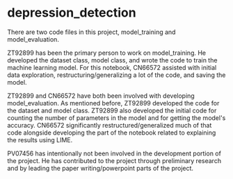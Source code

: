 # depression_detection

There are two code files in this project, model_training and model_evaluation.

ZT92899 has been the primary person to work on model_training. He developed the dataset class, model class, and wrote the code to train the machine learning model. 
For this notebook, CN66572 assisted with initial data exploration, restructuring/generalizing a lot of the code, and saving the model.

ZT92899 and CN66572 have both been involved with developing model_evaluation. As mentioned before, ZT92899 developed the code for the dataset and 
model class. ZT92899 also developed the initial code for counting the number of parameters in the model and for getting the model's accuracy. 
CN66572 significantly restructured/generalized much of that code alongside developing the part of the notebook related to explaining the results 
using LIME.

PV07456 has intentionally not been involved in the development portion of the project. 
He has contributed to the project through preliminary research and by leading the paper writing/powerpoint parts of the project. 